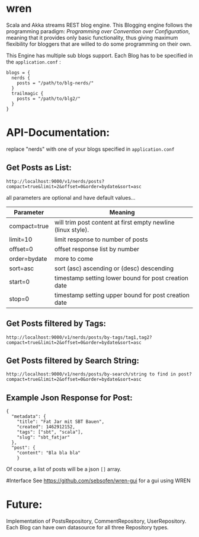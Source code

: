   
# wren
Scala and Akka streams REST blog engine. 
This Blogging engine follows the programming paradigm: *Programming over Convention over Configuration*, meaning
that it provides only basic functionality, thus giving maximum flexibility for bloggers that are willed to do some programming on their own.

This Engine has multiple sub blogs support. Each Blog has to be specified in the ```application.conf``` : 

```
blogs = {
  nerds {
    posts = "/path/to/blg-nerds/"
  }
  trailmagic {
    posts = "/path/to/blg2/"
  }
}
```



# API-Documentation:

replace "nerds" with one of your blogs specified in ```application.conf```

## Get Posts as List:

```
http://localhost:9000/v1/nerds/posts?compact=true&limit=2&offset=0&order=bydate&sort=asc
```

all parameters are optional and have default values...

| Parameter  | Meaning |
| ------------- | ------------- |
| compact=true  | will trim post content at first empty newline (linux style).  |
| limit=10  | limit response to number of posts |
| offset=0 | offset response list by number |
| order=bydate | more to come |
| sort=asc | sort (asc) ascending or (desc) descending | 
| start=0 | timestamp setting lower bound for post creation date |
| stop=0 | timestamp setting upper bound for post creation date |


## Get Posts filtered by Tags:

```
http://localhost:9000/v1/nerds/posts/by-tags/tag1,tag2?compact=true&limit=2&offset=0&order=bydate&sort=asc
```

## Get Posts filtered by Search String:

```
http://localhost:9000/v1/nerds/posts/by-search/string to find in post?compact=true&limit=2&offset=0&order=bydate&sort=asc
```

## Example Json Response for Post:

```
{
  "metadata": {
    "title": "Fat Jar mit SBT Bauen",
    "created": 1462912152,
    "tags": ["sbt", "scala"],
    "slug": "sbt_fatjar"
  },
  "post": {
    "content": "Bla bla bla"
    }
```

Of course, a list of posts will be a json ```[]``` array.

#Interface
See  https://github.com/sebsofen/wren-gui for a gui using WREN

# Future:
Implementation of PostsRepository, CommentRepository, UserRepository. Each Blog can have own datasource for all three Repository types.